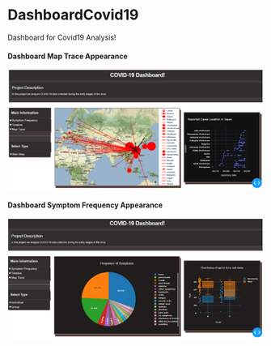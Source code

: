# DashboardCovid19
Dashboard for Covid19 Analysis!


<h4>Dashboard Map Trace Appearance</h4>

![Dashboard Cov19 Map](https://github.com/vbucaj/DashboardCovid19/blob/master/cov19_dashboard_map.png)

<h4>Dashboard Symptom Frequency Appearance</h4>


![Dashboard Cov19 Symtoms](https://github.com/vbucaj/DashboardCovid19/blob/master/cov19_dashboard_symptoms.png)
